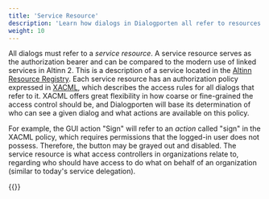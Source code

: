 ```yaml
---
title: 'Service Resource'
description: 'Learn how dialogs in Dialogporten all refer to resources defined in Altinn Resource Registry'
weight: 10
---
```


All dialogs must refer to a _service resource_. A service resource serves as the authorization bearer and can be compared to the modern use of linked services in Altinn 2. This is a description of a service located in the [Altinn Resource Registry](https://docs.altinn.studio/authorization/modules/resourceregistry/). Each service resource has an authorization policy expressed in [XACML](https://docs.altinn.studio/authorization/guide/xacml/), which describes the access rules for all dialogs that refer to it. XACML offers great flexibility in how coarse or fine-grained the access control should be, and Dialogporten will base its determination of who can see a given dialog and what actions are available on this policy.

For example, the GUI action "Sign" will refer to an _action_ called "sign" in the XACML policy, which requires permissions that the logged-in user does not possess. Therefore, the button may be grayed out and disabled. The service resource is what access controllers in organizations relate to, regarding who should have access to do what on behalf of an organization (similar to today's service delegation).


{{<children />}}


